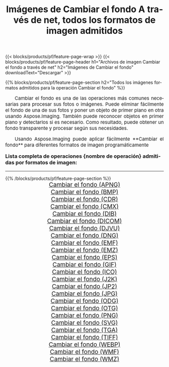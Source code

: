 ﻿---
title: Imágenes de Cambiar el fondo A través de net, todos los formatos de imagen admitidos 
weight: 3920
url: /es/net/change-background/ 
lang: es
langdirlevel: 2
locales: zh-hans,ja,it,ru,de,es,fr,nl,id,lt,pl,pt,vi,tr,ko,zh-hant,ar,hi,th,sv,cs,uk,he
description: Usando Aspose.Imaging puede fácilmente Cambiar el fondo imágenes a través de net
---

{{< blocks/products/pf/feature-page-wrap >}}
{{< blocks/products/pf/feature-page-header h1="Archivos de imagen Cambiar el fondo a través de net" h2="Imágenes de Cambiar el fondo" downloadText="Descargar" >}}


{{% blocks/products/pf/feature-page-section  h2="Todos los imágenes formatos admitidos para la operación Cambiar el fondo" %}}
<p align="justify" style="text-indent:2em;font-size:15px;">
Cambiar el fondo es una de las operaciones más comunes necesarias para procesar sus fotos o imágenes. Puede eliminar fácilmente el fondo de una de sus fotos y poner un objeto de primer plano en otra usando Aspose.Imaging. También puede reconocer objetos en primer plano y detectarlos si es necesario. Como resultado, puede obtener un fondo transparente y procesar según sus necesidades.
</p>
<p align="justify" style="text-indent:2em;font-size:15px;">
Usando Aspose.Imaging puede aplicar fácilmente **Cambiar el fondo** para diferentes formatos de imagen programáticamente
</p>
<h3 style="margin-top:16px;">
Lista completa de operaciones {nombre de operación} admitidas por formatos de imagen:
</h3>
<hr/>
{{% /blocks/products/pf/feature-page-section %}}
<div class="container-fluid productfamilypage bg-gray">
    <div class="convertypes bg-gray agp-content section">
        <div class="container">
		<div class="row other-converters" style="gap: 10px;font-size: 19px;text-align:center;">
		    <div class='col-md-3 other-converter remove-lp remove-rp'><a href="/imaging/es/net/change-background/apng/" style="padding:15px;">Cambiar el fondo (APNG)</a></div><div class='col-md-3 other-converter remove-lp remove-rp'><a href="/imaging/es/net/change-background/bmp/" style="padding:15px;">Cambiar el fondo (BMP)</a></div><div class='col-md-3 other-converter remove-lp remove-rp'><a href="/imaging/es/net/change-background/cdr/" style="padding:15px;">Cambiar el fondo (CDR)</a></div><div class='col-md-3 other-converter remove-lp remove-rp'><a href="/imaging/es/net/change-background/cmx/" style="padding:15px;">Cambiar el fondo (CMX)</a></div><div class='col-md-3 other-converter remove-lp remove-rp'><a href="/imaging/es/net/change-background/dib/" style="padding:15px;">Cambiar el fondo (DIB)</a></div><div class='col-md-3 other-converter remove-lp remove-rp'><a href="/imaging/es/net/change-background/dicom/" style="padding:15px;">Cambiar el fondo (DICOM)</a></div><div class='col-md-3 other-converter remove-lp remove-rp'><a href="/imaging/es/net/change-background/djvu/" style="padding:15px;">Cambiar el fondo (DJVU)</a></div><div class='col-md-3 other-converter remove-lp remove-rp'><a href="/imaging/es/net/change-background/dng/" style="padding:15px;">Cambiar el fondo (DNG)</a></div><div class='col-md-3 other-converter remove-lp remove-rp'><a href="/imaging/es/net/change-background/emf/" style="padding:15px;">Cambiar el fondo (EMF)</a></div><div class='col-md-3 other-converter remove-lp remove-rp'><a href="/imaging/es/net/change-background/emz/" style="padding:15px;">Cambiar el fondo (EMZ)</a></div><div class='col-md-3 other-converter remove-lp remove-rp'><a href="/imaging/es/net/change-background/eps/" style="padding:15px;">Cambiar el fondo (EPS)</a></div><div class='col-md-3 other-converter remove-lp remove-rp'><a href="/imaging/es/net/change-background/gif/" style="padding:15px;">Cambiar el fondo (GIF)</a></div><div class='col-md-3 other-converter remove-lp remove-rp'><a href="/imaging/es/net/change-background/ico/" style="padding:15px;">Cambiar el fondo (ICO)</a></div><div class='col-md-3 other-converter remove-lp remove-rp'><a href="/imaging/es/net/change-background/j2k/" style="padding:15px;">Cambiar el fondo (J2K)</a></div><div class='col-md-3 other-converter remove-lp remove-rp'><a href="/imaging/es/net/change-background/jp2/" style="padding:15px;">Cambiar el fondo (JP2)</a></div><div class='col-md-3 other-converter remove-lp remove-rp'><a href="/imaging/es/net/change-background/jpg/" style="padding:15px;">Cambiar el fondo (JPG)</a></div><div class='col-md-3 other-converter remove-lp remove-rp'><a href="/imaging/es/net/change-background/odg/" style="padding:15px;">Cambiar el fondo (ODG)</a></div><div class='col-md-3 other-converter remove-lp remove-rp'><a href="/imaging/es/net/change-background/otg/" style="padding:15px;">Cambiar el fondo (OTG)</a></div><div class='col-md-3 other-converter remove-lp remove-rp'><a href="/imaging/es/net/change-background/png/" style="padding:15px;">Cambiar el fondo (PNG)</a></div><div class='col-md-3 other-converter remove-lp remove-rp'><a href="/imaging/es/net/change-background/svg/" style="padding:15px;">Cambiar el fondo (SVG)</a></div><div class='col-md-3 other-converter remove-lp remove-rp'><a href="/imaging/es/net/change-background/tga/" style="padding:15px;">Cambiar el fondo (TGA)</a></div><div class='col-md-3 other-converter remove-lp remove-rp'><a href="/imaging/es/net/change-background/tiff/" style="padding:15px;">Cambiar el fondo (TIFF)</a></div><div class='col-md-3 other-converter remove-lp remove-rp'><a href="/imaging/es/net/change-background/webp/" style="padding:15px;">Cambiar el fondo (WEBP)</a></div><div class='col-md-3 other-converter remove-lp remove-rp'><a href="/imaging/es/net/change-background/wmf/" style="padding:15px;">Cambiar el fondo (WMF)</a></div><div class='col-md-3 other-converter remove-lp remove-rp'><a href="/imaging/es/net/change-background/wmz/" style="padding:15px;">Cambiar el fondo (WMZ)</a></div>
                </div>
        </div>
    </div>
</div>
<br/>
